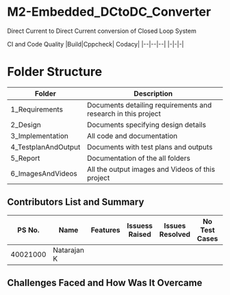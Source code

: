 # M2-Embedded_DCtoDC_Converter
Direct Current to Direct Current conversion of Closed Loop System


CI and Code Quality
|Build|Cppcheck|	Codacy|
|--|--|--|
|-|-|-|

# Folder Structure
|Folder|	Description|
|--|--|
1_Requirements|	Documents detailing requirements and research in this project
2_Design|	Documents specifying design details
3_Implementation|	All code and documentation
4_TestplanAndOutput|	Documents with test plans and outputs
5_Report|	Documentation of the all folders
6_ImagesAndVideos|	All the output images and Videos of this project


## Contributors List and Summary
|PS No.|	Name|	Features|	Issuess Raised|	Issues Resolved|	No Test Cases|	Test Case Pass|
|--|--|--|--|--|--|--|
40021000|	Natarajan K  

## Challenges Faced and How Was It Overcame
